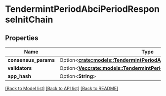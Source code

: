 # TendermintPeriodAbciPeriodResponseInitChain

## Properties

Name | Type | Description | Notes
------------ | ------------- | ------------- | -------------
**consensus_params** | Option<[**crate::models::TendermintPeriodAbciPeriodConsensusParams**](tendermint.abci.ConsensusParams.md)> |  | [optional]
**validators** | Option<[**Vec<crate::models::TendermintPeriodAbciPeriodValidatorUpdate>**](tendermint.abci.ValidatorUpdate.md)> |  | [optional]
**app_hash** | Option<**String**> |  | [optional]

[[Back to Model list]](../README.md#documentation-for-models) [[Back to API list]](../README.md#documentation-for-api-endpoints) [[Back to README]](../README.md)


